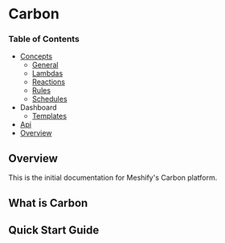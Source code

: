 # Carbon

### Table of Contents

- [Concepts](/concepts)
  - [General](/concepts/general.md)
  - [Lambdas](/concepts/lambdas.md)
  - [Reactions](/concepts/reactions.md)
  - [Rules](/concepts/rules.md)
  - [Schedules](/concepts/schedules.md)
- Dashboard
  - [Templates](/dashboard/templates.md)
- [Api](http://carbon-docs.meshify.com)
- [Overview](#Overview)

## Overview

This is the initial documentation for Meshify's Carbon platform.

## What is Carbon

## Quick Start Guide

